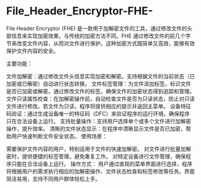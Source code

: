 # File_Header_Encryptor-FHE-
File Header Encryptor (FHE) 是一款用于加解密文件的工具，通过修改文件的头部信息来实现加密效果。与传统的加密方法不同，FHE 通过修改文件的前几个字节来改变文件内容，从而对文件进行保护。这种加密方式既简单又高效，能够有效保护文件内容的安全。

主要功能：

文件加解密：通过修改文件头信息实现加密和解密。支持根据文件的当前状态（已加密或已解密）自动进行状态转换。
文件标签管理：为文件添加标签，标识文件是否已加密或解密。通过修改文件的标签，确保文件的加密状态得到追踪和管理。
文件只读属性检查：在加解密操作前，自动检查文件是否为只读状态，防止对只读文件进行修改。若文件为只读，程序将提供相应的提示并返回主菜单。
设备特征码验证：通过生成设备唯一的特征码（DFC）来验证程序的运行环境，确保程序只在合法设备上运行。
支持批量操作：支持用户选择单个或多个文件进行加解密操作，提升效率。
清晰的文件状态显示：在程序中清晰显示文件是否已加密，帮助用户快速判断文件安全状态。
使用场景：

需要保护文件内容的用户，特别适用于文件的快速加解密。
对文件进行批量加解密时，提供便捷的标签管理，避免重复工作。
对特定设备进行文件管理，确保程序只能在合法设备上运行。
操作方式： 用户通过直观的菜单界面进行选择，程序将根据用户的需求执行相应的加解密操作、文件状态检查和标签修改等任务。界面简洁易用，支持不同用户群体轻松上手。

